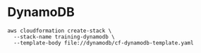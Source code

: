 # DynamoDB

```shell
aws cloudformation create-stack \
  --stack-name training-dynamodb \
  --template-body file://dynamodb/cf-dynamodb-template.yaml
```
